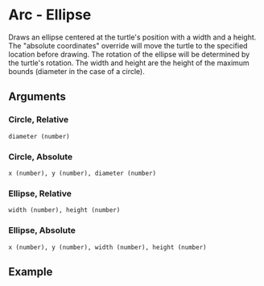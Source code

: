 # Arc - Ellipse

Draws an ellipse centered at the turtle's position with a width and a height. The "absolute coordinates" override will move the turtle to the specified location before drawing. The rotation of the ellipse will be determined by the turtle's rotation. The width and height are the height of the maximum bounds (diameter in the case of a circle).

## Arguments

### Circle, Relative

```diameter (number)```

### Circle, Absolute

```x (number), y (number), diameter (number)```

### Ellipse, Relative

```width (number), height (number)```

### Ellipse, Absolute

```x (number), y (number), width (number), height (number)```

## Example

<editor :code='`
Ellipse Example
by Milo Jacobs and Sarah Regraph\n
mov 30 30.
arc 50.
arc sub 30. sub 30. 50 70.
`' 
:code-wordier="`
Ellipse Example
by Milo Jacobs and Sarah Regraph\n
Move thirty to thirty!
The arch is fifty years old!
March sub thirty. Then sub thirty. Fifty then seventy!
`"
output-method='canvas'></editor>
